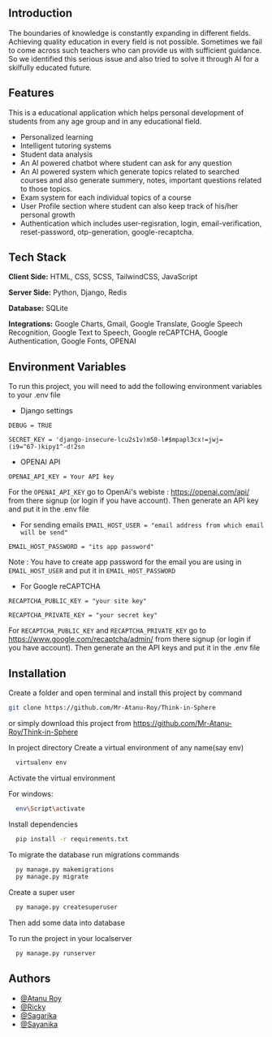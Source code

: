## Introduction
The boundaries of knowledge is constantly expanding in different fields. Achieving quality education in every field is not possible. Sometimes we fail to come across such teachers who can provide us with sufficient guidance. So we identified this serious issue and also tried to solve it through AI for a skilfully educated future. 

## Features

This is a educational application which helps personal development of students from any age group and in any educational field.

- Personalized learning
- Intelligent tutoring systems
- Student data analysis
- An AI powered chatbot where student can ask for any question
- An AI powered system which generate topics related to searched courses and also generate summery, notes, important questions related to those topics.
- Exam system for each individual topics of a course
- User Profile section where student can also keep track of his/her personal growth
- Authentication which includes user-regisration, login, email-verification, reset-password, otp-generation, google-recaptcha.
## Tech Stack

**Client Side:** HTML, CSS, SCSS, TailwindCSS, JavaScript

**Server Side:** Python, Django, Redis

**Database:** SQLite

**Integrations:** Google Charts, Gmail, Google Translate, Google Speech Recognition, Google Text to Speech, Google reCAPTCHA, Google Authentication, Google Fonts, OPENAI

## Environment Variables

To run this project, you will need to add the following environment variables to your .env file

- Django settings

`DEBUG = TRUE`

`SECRET_KEY = 'django-insecure-lcu2s1v)m50-l#$mpapl3cx!=jwj=(i9=^67-)kipy1^-d!2sn`

- OPENAI API

`OPENAI_API_KEY = Your API key`

For the `OPENAI_API_KEY` go to OpenAi's webiste : https://openai.com/api/ from there signup (or login if you have account). Then generate an API key and put it in the .env file

- For sending emails
`EMAIL_HOST_USER = "email address from which email will be send"`

`EMAIL_HOST_PASSWORD = "its app password"`

Note : You have to create app password for the email you are using in `EMAIL_HOST_USER` and put it in `EMAIL_HOST_PASSWORD`

- For Google reCAPTCHA

`RECAPTCHA_PUBLIC_KEY = "your site key"`

`RECAPTCHA_PRIVATE_KEY = "your secret key"`

For `RECAPTCHA_PUBLIC_KEY` and `RECAPTCHA_PRIVATE_KEY` go to https://www.google.com/recaptcha/admin/ from there signup (or login if you have account). Then generate an the API keys and put it in the .env file
## Installation

Create a folder and open terminal and install this project by
command 
```bash
git clone https://github.com/Mr-Atanu-Roy/Think-in-Sphere

```
or simply download this project from https://github.com/Mr-Atanu-Roy/Think-in-Sphere

In project directory Create a virtual environment of any name(say env)

```bash
  virtualenv env

```
Activate the virtual environment

For windows:
```bash
  env\Script\activate

```
Install dependencies
```bash
  pip install -r requirements.txt

```
To migrate the database run migrations commands
```bash
  py manage.py makemigrations
  py manage.py migrate

```

Create a super user
```bash
  py manage.py createsuperuser

```
Then add some data into database


To run the project in your localserver
```bash
  py manage.py runserver

```
## Authors

- [@Atanu Roy](https://github.com/Mr-Atanu-Roy)
- [@Ricky](https://github.com/Ricky2054)
- [@Sagarika](https://github.com/Sagarika-02)
- [@Sayanika](https://github.com/Sayanika19)

